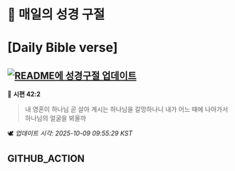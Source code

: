 # 🙏 매일의 성경 구절
# [Daily Bible verse]
## [![README에 성경구절 업데이트](https://github.com/DONGSUKA/first_test/actions/workflows/update-readme-bible.yml/badge.svg)](https://github.com/DONGSUKA/first_test/actions/workflows/update-readme-bible.yml)
<!-- START_BIBLE_VERSE -->
📖 **시편 42:2**
> 내 영혼이 하나님 곧 살아 계시는 하나님을 갈망하나니 내가 어느 때에 나아가서 하나님의 얼굴을 뵈올까

🕊️ _업데이트 시각: 2025-10-09 09:55:29 KST_
  <!-- END_BIBLE_VERSE -->
## GITHUB_ACTION
